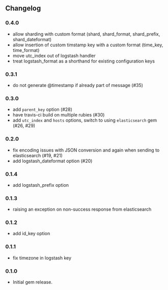 ## Changelog

### 0.4.0

- allow sharding with custom format (shard, shard_format, shard_prefix, shard_dateformat)
- allow insertion of custom timstamp key with a custom format (time_key, time_format)
- move utc_index out of logstash handler
- treat logstash_format as a shorthand for existing configuration keys

### 0.3.1

- do not generate @timestamp if already part of message (#35)

### 0.3.0

- add `parent_key` option (#28)
- have travis-ci build on multiple rubies (#30)
- add `utc_index` and `hosts` options, switch to using `elasticsearch` gem (#26, #29)

### 0.2.0

- fix encoding issues with JSON conversion and again when sending to elasticsearch (#19, #21)
- add logstash_dateformat option (#20)

### 0.1.4

- add logstash_prefix option

### 0.1.3

- raising an exception on non-success response from elasticsearch

### 0.1.2

- add id_key option

### 0.1.1

- fix timezone in logstash key

### 0.1.0

 - Initial gem release.
